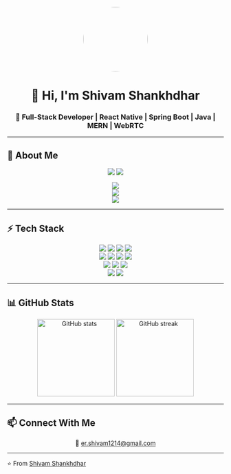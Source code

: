 <p align="center">
  <img src="https://github.com/shivamShankhdhar.png" width="150" style="border-radius:50%" />
</p>

<h1 align="center">👋 Hi, I'm Shivam Shankhdhar</h1>
<h3 align="center">🚀 Full-Stack Developer | React Native | Spring Boot | Java | MERN | WebRTC</h3>

---

## 🌟 About Me  

<p align="center">
  <img src="https://img.shields.io/badge/B.Tech-Computer_Science-6A5ACD?style=for-the-badge&logo=graduated&logoColor=white" />
  <img src="https://img.shields.io/badge/PG_Diploma-Advanced_Computing-20B2AA?style=for-the-badge&logo=hackerrank&logoColor=white" />
</p>

<div align="center">
  <img src="https://img.shields.io/badge/🌱-Exploring_Microservices_with_Spring_Boot-FF6F61?style=for-the-badge" /><br/>
  <img src="https://img.shields.io/badge/💡-Love_Building_Cross_Platform_Apps_with_React_Native-00BFFF?style=for-the-badge" /><br/>
  <img src="https://img.shields.io/badge/🎯-Contributing_to_Open_Source_and_Building_Products-FFD700?style=for-the-badge" />
</div>

---

## ⚡ Tech Stack  

<p align="center">
  <!-- Frontend -->
  <img src="https://img.shields.io/badge/React-20232A?style=for-the-badge&logo=react&logoColor=61DAFB" />
  <img src="https://img.shields.io/badge/Next.js-000000?style=for-the-badge&logo=nextdotjs&logoColor=white" />
  <img src="https://img.shields.io/badge/React_Native-20232A?style=for-the-badge&logo=react&logoColor=61DAFB" />
  <img src="https://img.shields.io/badge/Tailwind_CSS-38B2AC?style=for-the-badge&logo=tailwindcss&logoColor=white" />

  <!-- Backend -->
  <br/>
  <img src="https://img.shields.io/badge/Node.js-43853D?style=for-the-badge&logo=node.js&logoColor=white" />
  <img src="https://img.shields.io/badge/Express.js-404D59?style=for-the-badge" />
  <img src="https://img.shields.io/badge/Java-ED8B00?style=for-the-badge&logo=openjdk&logoColor=white" />
  <img src="https://img.shields.io/badge/Spring_Boot-6DB33F?style=for-the-badge&logo=springboot&logoColor=white" />

  <!-- Database -->
  <br/>
  <img src="https://img.shields.io/badge/MongoDB-4EA94B?style=for-the-badge&logo=mongodb&logoColor=white" />
  <img src="https://img.shields.io/badge/PostgreSQL-316192?style=for-the-badge&logo=postgresql&logoColor=white" />
  <img src="https://img.shields.io/badge/Firebase-FFCA28?style=for-the-badge&logo=firebase&logoColor=black" />

  <!-- DevOps -->
  <br/>
  <img src="https://img.shields.io/badge/Docker-2496ED?style=for-the-badge&logo=docker&logoColor=white" />
  <img src="https://img.shields.io/badge/AWS-232F3E?style=for-the-badge&logo=amazonaws&logoColor=white" />
</p>

---

## 📊 GitHub Stats  

<p align="center">
  <img src="https://github-readme-stats.vercel.app/api?username=shivamShankhdhar&show_icons=true&theme=radical" alt="GitHub stats" height="180" />
  <img src="https://github-readme-streak-stats.herokuapp.com/?user=shivamShankhdhar&theme=radical" alt="GitHub streak" height="180" />
</p>

---

## 📫 Connect With Me  
<p align="center">
  📧 <a href="mailto:er.shivam1214@gmail.com">er.shivam1214@gmail.com</a>
</p>

---

⭐️ From [Shivam Shankhdhar](https://github.com/shivamShankhdhar)
